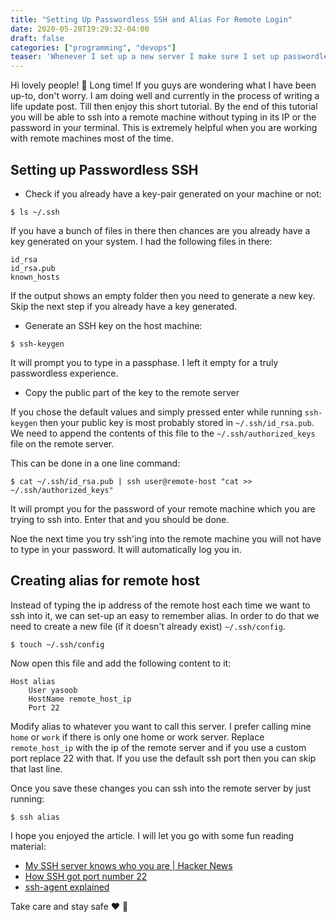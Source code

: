 ```yaml
---
title: "Setting Up Passwordless SSH and Alias For Remote Login"
date: 2020-05-20T19:29:32-04:00
draft: false
categories: ["programming", "devops"]
teaser: 'Whenever I set up a new server I make sure I set up passwordless SSH login. It makes it easy to get into a box without typing in the password every single time. Learn about how you can do something similar for your servers.'
---
```


Hi lovely people! :wave: Long time! If you guys are wondering what I have been up-to, don't worry. I am doing well and currently in the process of writing a life update post. Till then enjoy this short tutorial. By the end of this tutorial you will be able to ssh into a remote machine without typing in its IP or the password in your terminal. This is extremely helpful when you are working with remote machines most of the time.


Setting up Passwordless SSH
----------------------------

- Check if you already have a key-pair generated on your machine or not:

```
$ ls ~/.ssh
```

If you have a bunch of files in there then chances are you already have a key generated on your system. I had the following files in there:

```
id_rsa
id_rsa.pub
known_hosts
```

If the output shows an empty folder then you need to generate a new key. Skip the next step if you already have a key generated. 

- Generate an SSH key on the host machine:

```
$ ssh-keygen
```

It will prompt you to type in a passphase. I left it empty for a truly passwordless experience.

- Copy the public part of the key to the remote server

If you chose the default values and simply pressed enter while running `ssh-keygen` then your public key is most probably stored in `~/.ssh/id_rsa.pub`. We need to append the contents of this file to the `~/.ssh/authorized_keys` file on the remote server. 

This can be done in a one line command: 

```
$ cat ~/.ssh/id_rsa.pub | ssh user@remote-host "cat >> ~/.ssh/authorized_keys"
```

It will prompt you for the password of your remote machine which you are trying to ssh into. Enter that and you should be done. 

Noe the next time you try ssh'ing into the remote machine you will not have to type in your password. It will automatically log you in.

Creating alias for remote host
-------------------------------

Instead of typing the ip address of the remote host each time we want to ssh into it, we can set-up an easy to remember alias. In order to do that we need to create a new file (if it doesn't already exist) `~/.ssh/config`. 

```
$ touch ~/.ssh/config
```

Now open this file and add the following content to it:

```
Host alias
    User yasoob
    HostName remote_host_ip
    Port 22
```

Modify alias to whatever you want to call this server. I prefer calling mine `home` or `work` if there is only one home or work server. Replace `remote_host_ip` with the ip of the remote server and if you use a custom port replace 22 with that. If you use the default ssh port then you can skip that last line.

Once you save these changes you can ssh into the remote server by just running:

```
$ ssh alias
```

I hope you enjoyed the article. I will let you go with some fun reading material:

- [My SSH server knows who you are | Hacker News](https://news.ycombinator.com/item?id=10004678)
- [How SSH got port number 22](https://www.ssh.com/ssh/port)
- [ssh-agent explained](https://smallstep.com/blog/ssh-agent-explained/)

Take care and stay safe :heart: :wave: